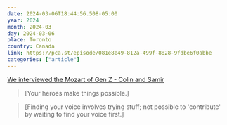 ```yaml
---
date: 2024-03-06T18:44:56.508-05:00
year: 2024
month: 2024-03
day: 2024-03-06
place: Toronto
country: Canada
link: https://pca.st/episode/081e8e49-812a-499f-8828-9fdbe6f0abbe
categories: ["article"]
---
```

[We interviewed the Mozart of Gen Z - Colin and Samir](https://pca.st/episode/081e8e49-812a-499f-8828-9fdbe6f0abbe)

> [Your heroes make things possible.]

> [Finding your voice involves trying stuff; not possible to 'contribute' by waiting to find your voice first.]
